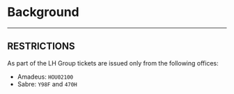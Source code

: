 # Background

---
## RESTRICTIONS

As part of the LH Group tickets are issued only from the following offices:
- Amadeus: `HOU02100`
- Sabre: `Y98F` and `470H`